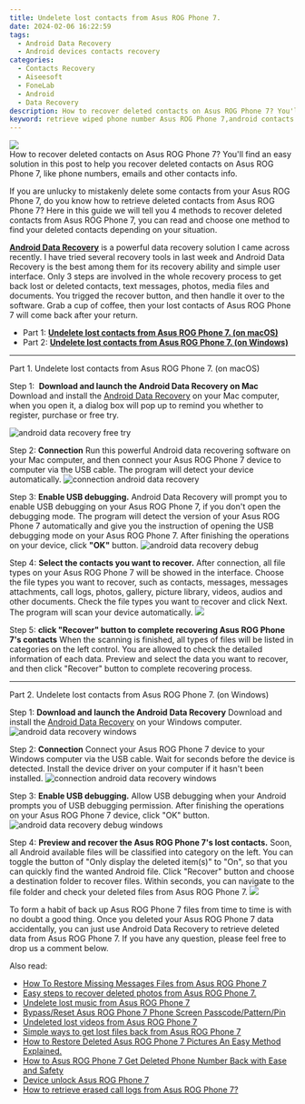 ```yaml
---
title: Undelete lost contacts from Asus ROG Phone 7.
date: 2024-02-06 16:22:59
tags: 
  - Android Data Recovery
  - Android devices contacts recovery
categories: 
  - Contacts Recovery
  - Aiseesoft
  - FoneLab
  - Android
  - Data Recovery
description: How to recover deleted contacts on Asus ROG Phone 7? You'll find an easy solution in this post to help you recover deleted contacts on Asus ROG Phone 7, like phone numbers, emails and other contacts info.
keyword: retrieve wiped phone number Asus ROG Phone 7,android contacts retrieval,save erased contacts from Asus ROG Phone 7,unerase contacts,regain missing contacts,undelete contacts from Asus ROG Phone 7,how can i find my deleted contacts Asus ROG Phone 7,how to recover deleted contacts in Asus ROG Phone 7,does the Asus ROG Phone 7 have a backup for deleted contacts,how to refind deleted contacts from Asus ROG Phone 7,Asus ROG Phone 7 issues with contacts deleted,how to get back deleted contacts Asus ROG Phone 7 phone
---
```


<img src="https://img0mobiles.techidaily.com/images/best-assets/devices/asus/asus-rog-phone-7/5.jpg" class="atpl-imgstyle"  />

<div class="atpl-content atpl-for-fonelab-android recover-contacts">

<div class="atpl-post-description-part-1">
How to recover deleted contacts on Asus ROG Phone 7? You'll find an easy solution in this post to help you recover deleted contacts on Asus ROG Phone 7, like phone numbers, emails and other contacts info.
</div>




<div class="atpl-post-description-part-2">
<div class="tpl-content-sub-paragraph-content">
  <p>
    If you are unlucky to mistakenly delete some contacts from your Asus ROG Phone 7, do you know how to retrieve deleted contacts from Asus ROG Phone 7? Here in this guide we will tell you 4 methods to recover deleted contacts from Asus ROG Phone 7, you can read and choose one method to find your deleted contacts depending on your situation.
  </p>
</div>
</div>

<div class="atpl-post-description-part-3">
<div class="tpl-content-sub-paragraph-content">
  <p>
    <a href="https://tools.techidaily.com/aiseesoft-android-data-recovery/" target="_blank" rel="noopener"><strong>Android Data Recovery</strong></a> is a powerful data recovery solution I came across recently. I have tried several recovery tools in last week and Android Data Recovery is the best among them for its recovery ability and simple user interface. Only 3 steps are involved in the whole recovery process to get back lost or deleted contacts, text messages, photos, media files and documents. You trigged the recover button, and then handle it over to the software. Grab a cup of coffee, then your lost contacts of Asus ROG Phone 7 will come back after your return.
  </p>
</div>
</div>


<ul>
  <li>Part 1: <strong><a href="#p1"> Undelete lost contacts from Asus ROG Phone 7.  (on macOS)</a></strong></li>
  <li>Part 2: <strong><a href="#p2"> Undelete lost contacts from Asus ROG Phone 7.  (on Windows)</a></strong></li>
</ul>




<!-- Part 1 -->
<a id="p1" name="p1" ></a><hr>

<div>
  <span class="atpl-step-part-style">Part 1. Undelete lost contacts from Asus ROG Phone 7. (on macOS)</span>
</div>  

<span class="atpl-stepstyle-a"><span>Step 1: </span></span> <strong>Download and launch the Android Data Recovery on Mac</strong>
Download and install the <a href="https://tools.techidaily.com/aiseesoft-android-data-recovery/" target="_blank" rel="noopener">Android Data Recovery</a> on your Mac computer, when you open it, a dialog box will pop up to remind you whether to register, purchase or free try.

<img src="https://tools.techidaily.com/images/apps/aiseesoft/android-data-recovery/mac-free-try.png" class="atpl-imgstyle" alt="android data recovery free try" />

<span class="atpl-stepstyle-a"><span>Step 2: </span></span> <strong>Connection</strong>
Run this powerful Android data recovering software on your Mac computer, and then connect your Asus ROG Phone 7 device to computer via the USB cable. The program will detect your device automatically.
<img src="https://tools.techidaily.com/images/apps/aiseesoft/android-data-recovery/mac-connection-interface.jpg" class="atpl-imgstyle" alt="connection android data recovery" />

<span class="atpl-stepstyle-a"><span>Step 3: </span></span> <strong>Enable USB debugging.</strong>
Android Data Recovery will prompt you to enable USB debugging on your Asus ROG Phone 7, if you don't open the debugging mode. The program will detect the version of your Asus ROG Phone 7 automatically and give you the instruction of opening the USB debugging mode on your Asus ROG Phone 7. After finishing the operations on your device, click <strong>"OK"</strong> button.
<img src="https://tools.techidaily.com/images/apps/aiseesoft/android-data-recovery/mac-android-usb-debug.jpg"  class="atpl-imgstyle" alt="android data recovery debug" />

<span class="atpl-stepstyle-a"><span>Step 4: </span></span> <strong>Select the contacts you want to recover.</strong>
After connection, all file types on your Asus ROG Phone 7 will be showed in the interface. Choose the file types you want to recover, such as contacts, messages, messages attachments, call logs, photos, gallery, picture library, videos, audios and other documents. Check the file types you want to recover and click Next. The program will scan your device automatically.
<img src="https://tools.techidaily.com/images/apps/aiseesoft/android-data-recovery/mac-choose-type-contacts.jpg" class="atpl-imgstyle"  />

<span class="atpl-stepstyle-a"><span>Step 5: </span></span> <strong>click "Recover" button to  complete recovering Asus ROG Phone 7's contacts</strong>
When the scanning is finished, all types of files will be listed in categories on the left control. You are allowed to check the detailed information of each data. Preview and select the data you want to recover, and then click "Recover" button to complete recovering process.


<a id="p2" name="p2"></a><hr>

<!-- Part 2 -->
<div>
  <span class="atpl-step-part-style">Part 2. Undelete lost contacts from Asus ROG Phone 7. (on Windows)</span>
</div>

<span class="atpl-stepstyle-a"><span>Step 1: </span></span> <strong>Download and launch the Android Data Recovery</strong>
Download and install the <a href="https://tools.techidaily.com/aiseesoft-android-data-recovery/" target="_blank" rel="noopener">Android Data Recovery</a> on your Windows computer.
<img src="https://tools.techidaily.com/images/apps/aiseesoft/android-data-recovery/win-start-interface.png"  class="atpl-imgstyle" alt="android data recovery windows" />

<span class="atpl-stepstyle-a"><span>Step 2: </span></span> <strong>Connection</strong>
Connect your Asus ROG Phone 7 device to your Windows computer via the USB cable. Wait for seconds before the device is detected. Install the device driver on your computer if it hasn't been installed.
<img src="https://tools.techidaily.com/images/apps/aiseesoft/android-data-recovery/win-connection-interface.png" class="atpl-imgstyle" alt="connection android data recovery windows" />

<span class="atpl-stepstyle-a"><span>Step 3: </span></span> <strong>Enable USB debugging.</strong>
Allow USB debugging when your Android prompts you of USB debugging permission. After finishing the operations on your Asus ROG Phone 7 device, click "OK" button.
<img src="https://tools.techidaily.com/images/apps/aiseesoft/android-data-recovery/win-android-usb-debug.png" class="atpl-imgstyle" alt="android data recovery debug windows" />

<span class="atpl-stepstyle-a"><span>Step 4: </span></span> <strong>Preview and recover the Asus ROG Phone 7's lost contacts.</strong>
Soon, all Android available files will be classified into category on the left. You can toggle the button of "Only display the deleted item(s)" to "On", so that you can quickly find the wanted Android file. Click "Recover" button and choose a destination folder to recover files. Within seconds, you can navigate to the file folder and check your deleted files from Asus ROG Phone 7.
<img src="https://tools.techidaily.com/images/apps/aiseesoft/android-data-recovery/win-recover-contacts.jpg" class="atpl-imgstyle"  />

<div class="atpl-post-description-part-4">
<div class="tpl-content-sub-paragraph-normal">
  <p>
    To form a habit of back up Asus ROG Phone 7 files from time to time is with no doubt a good thing. Once you deleted your Asus ROG Phone 7 data accidentally, you can just use Android Data Recovery to retrieve deleted data from Asus ROG Phone 7. If you have any question, please feel free to drop us a comment below.
  </p>
</div>
</div>

<ins class="adsbygoogle"
     style="display:block"
     data-ad-client="ca-pub-7571918770474297"
     data-ad-slot="8358498916"
     data-ad-format="auto"
     data-full-width-responsive="true"></ins>

<span class="atpl-alsoreadstyle">Also read:</span>
<div><ul>
<li><a href="/how-to-restore-missing-messages-files-from-asus-rog-phone-7-by-fonelab-android-recover-messages/" target="_blank" rel="noopener"><u>How To  Restore Missing Messages Files from Asus ROG Phone 7</u></a></li>
<li><a href="/easy-steps-to-recover-deleted-photos-from-asus-rog-phone-7-by-fonelab-android-recover-photos/" target="_blank" rel="noopener"><u>Easy steps to recover deleted photos from Asus ROG Phone 7.</u></a></li>
<li><a href="/undelete-lost-music-from-asus-rog-phone-7-by-fonelab-android-recover-music/" target="_blank" rel="noopener"><u>Undelete lost music from Asus ROG Phone 7</u></a></li>
<li><a href="/bypass-reset-asus-rog-phone-7-phone-screen-passcode-pattern-pin-by-drfone-android-unlock-android-unlock/" target="_blank" rel="noopener"><u>Bypass/Reset Asus ROG Phone 7 Phone Screen Passcode/Pattern/Pin</u></a></li>
<li><a href="/undeleted-lost-videos-from-asus-rog-phone-7-by-fonelab-android-recover-video/" target="_blank" rel="noopener"><u>Undeleted lost videos from Asus ROG Phone 7</u></a></li>
<li><a href="/simple-ways-to-get-lost-files-back-from-asus-rog-phone-7-by-fonelab-android-recover-data/" target="_blank" rel="noopener"><u>Simple ways to get lost files back from Asus ROG Phone 7</u></a></li>
<li><a href="/how-to-restore-deleted-asus-rog-phone-7-pictures-an-easy-method-explained-by-fonelab-android-recover-pictures/" target="_blank" rel="noopener"><u>How to Restore Deleted Asus ROG Phone 7 Pictures  An Easy Method Explained.</u></a></li>
<li><a href="/how-to-asus-rog-phone-7-get-deleted-phone-number-back-with-ease-and-safety-by-fonelab-android-recover-contacts/" target="_blank" rel="noopener"><u>How to Asus ROG Phone 7 Get Deleted Phone Number Back with Ease and Safety</u></a></li>
<li><a href="/device-unlock-asus-rog-phone-7-by-drfone-android-unlock-android-unlock/" target="_blank" rel="noopener"><u>Device unlock  Asus ROG Phone 7</u></a></li>
<li><a href="/how-to-retrieve-erased-call-logs-from-asus-rog-phone-7-by-fonelab-android-recover-call-logs/" target="_blank" rel="noopener"><u>How to retrieve erased call logs from Asus ROG Phone 7?</u></a></li>
</ul></div>

</div>
